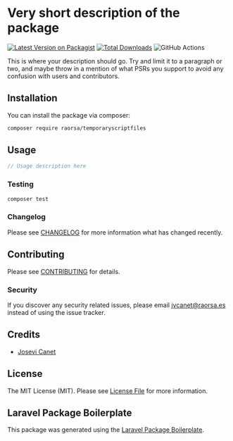 # Very short description of the package

[![Latest Version on Packagist](https://img.shields.io/packagist/v/raorsa/temporaryscriptfiles.svg?style=flat-square)](https://packagist.org/packages/raorsa/temporaryscriptfiles)
[![Total Downloads](https://img.shields.io/packagist/dt/raorsa/temporaryscriptfiles.svg?style=flat-square)](https://packagist.org/packages/raorsa/temporaryscriptfiles)
![GitHub Actions](https://github.com/raorsa/temporaryscriptfiles/actions/workflows/main.yml/badge.svg)

This is where your description should go. Try and limit it to a paragraph or two, and maybe throw in a mention of what
PSRs you support to avoid any confusion with users and contributors.

## Installation

You can install the package via composer:

```bash
composer require raorsa/temporaryscriptfiles
```

## Usage

```php
// Usage description here
```

### Testing

```bash
composer test
```

### Changelog

Please see [CHANGELOG](CHANGELOG.md) for more information what has changed recently.

## Contributing

Please see [CONTRIBUTING](CONTRIBUTING.md) for details.

### Security

If you discover any security related issues, please email jvcanet@raorsa.es instead of using the issue tracker.

## Credits

- [Josevi Canet](https://github.com/raorsa)

## License

The MIT License (MIT). Please see [License File](LICENSE.md) for more information.

## Laravel Package Boilerplate

This package was generated using the [Laravel Package Boilerplate](https://laravelpackageboilerplate.com).
